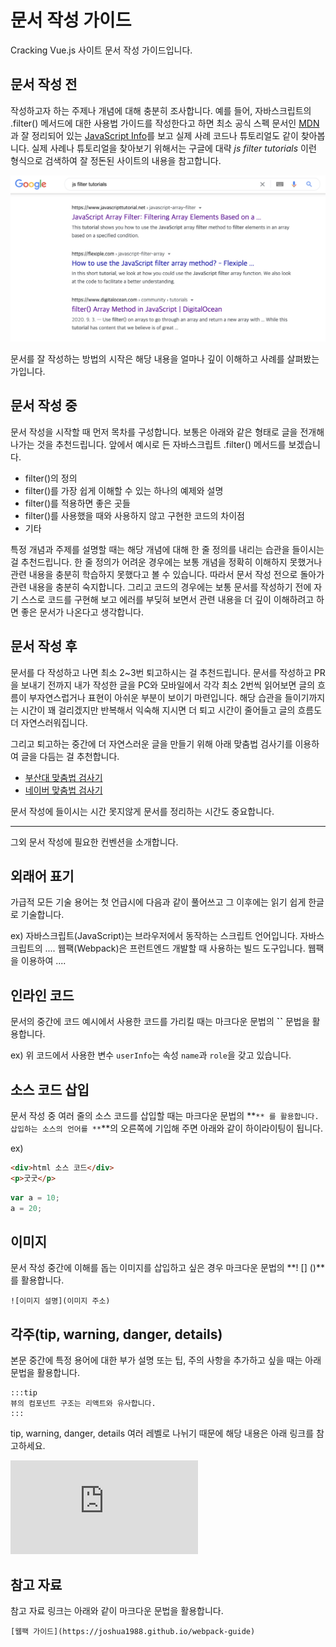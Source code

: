 # 문서 작성 가이드

Cracking Vue.js 사이트 문서 작성 가이드입니다.

## 문서 작성 전

작성하고자 하는 주제나 개념에 대해 충분히 조사합니다. 예를 들어, 자바스크립트의 .filter() 메서드에 대한 사용법 가이드를 작성한다고 하면 최소 공식 스펙 문서인 [MDN](https://developer.mozilla.org/en-US/docs/Web/JavaScript/Reference/Global_Objects/Array/filter)과 잘 정리되어 있는 [JavaScript Info](https://javascript.info/array-methods)를 보고 실제 사례 코드나 튜토리얼도 같이 찾아봅니다. 실제 사례나 튜토리얼을 찾아보기 위해서는 구글에 대략 *js filter tutorials* 이런 형식으로 검색하여 잘 정돈된 사이트의 내용을 참고합니다.

![filter googling](./../img/filter-googling.png)

문서를 잘 작성하는 방법의 시작은 해당 내용을 얼마나 깊이 이해하고 사례를 살펴봤는가입니다.

## 문서 작성 중

문서 작성을 시작할 때 먼저 목차를 구성합니다. 보통은 아래와 같은 형태로 글을 전개해 나가는 것을 추천드립니다. 앞에서 예시로 든 자바스크립트 .filter() 메서드를 보겠습니다.

- filter()의 정의
- filter()를 가장 쉽게 이해할 수 있는 하나의 예제와 설명
- filter()를 적용하면 좋은 곳들
- filter()를 사용했을 때와 사용하지 않고 구현한 코드의 차이점
- 기타

특정 개념과 주제를 설명할 때는 해당 개념에 대해 한 줄 정의를 내리는 습관을 들이시는 걸 추천드립니다. 한 줄 정의가 어려운 경우에는 보통 개념을 정확히 이해하지 못했거나 관련 내용을 충분히 학습하지 못했다고 볼 수 있습니다. 따라서 문서 작성 전으로 돌아가 관련 내용을 충분히 숙지합니다. 그리고 코드의 경우에는 보통 문서를 작성하기 전에 자기 스스로 코드를 구현해 보고 에러를 부딪혀 보면서 관련 내용을 더 깊이 이해하려고 하면 좋은 문서가 나온다고 생각합니다.

## 문서 작성 후

문서를 다 작성하고 나면 최소 2~3번 퇴고하시는 걸 추천드립니다. 문서를 작성하고 PR을 보내기 전까지 내가 작성한 글을 PC와 모바일에서 각각 최소 2번씩 읽어보면 글의 흐름이 부자연스럽거나 표현이 아쉬운 부분이 보이기 마련입니다. 해당 습관을 들이기까지는 시간이 꽤 걸리겠지만 반복해서 익숙해 지시면 더 퇴고 시간이 줄어들고 글의 흐름도 더 자연스러워집니다.

그리고 퇴고하는 중간에 더 자연스러운 글을 만들기 위해 아래 맞춤법 검사기를 이용하여 글을 다듬는 걸 추천합니다.

- [부산대 맞춤법 검사기](https://speller.cs.pusan.ac.kr/)
- [네이버 맞춤법 검사기](https://search.naver.com/search.naver?where=nexearch&sm=top_hty&fbm=0&ie=utf8&query=%EB%A7%9E%EC%B6%A4%EB%B2%95+%EA%B2%80%EC%82%AC%EA%B8%B0)

문서 작성에 들이시는 시간 못지않게 문서를 정리하는 시간도 중요합니다.

---

그외 문서 작성에 필요한 컨벤션을 소개합니다.

## 외래어 표기

가급적 모든 기술 용어는 첫 언급시에 다음과 같이 풀어쓰고 그 이후에는 읽기 쉽게 한글로 기술합니다.

ex)
자바스크립트(JavaScript)는 브라우저에서 동작하는 스크립트 언어입니다. 자바스크립트의 ....
웹팩(Webpack)은 프런트엔드 개발할 때 사용하는 빌드 도구입니다. 웹팩을 이용하여 ....

## 인라인 코드

문서의 중간에 코드 예시에서 사용한 코드를 가리킬 때는 마크다운 문법의 **``** 문법을 활용합니다.

ex) 위 코드에서 사용한 변수 `userInfo`는 속성 `name`과 `role`을 갖고 있습니다.

## 소스 코드 삽입

문서 작성 중 여러 줄의 소스 코드를 삽입할 때는 마크다운 문법의 **```** 를 활용합니다. 삽입하는 소스의 언어를 **```**의 오른쪽에 기입해 주면 아래와 같이 하이라이팅이 됩니다.

ex)

```html
<div>html 소스 코드</div>
<p>굿굿</p>
```

```js
var a = 10;
a = 20;
```

## 이미지

문서 작성 중간에 이해를 돕는 이미지를 삽입하고 싶은 경우 마크다운 문법의 **! [] ()**를 활용합니다.

```
![이미지 설명](이미지 주소)
```

## 각주(tip, warning, danger, details)

본문 중간에 특정 용어에 대한 부가 설명 또는 팁, 주의 사항을 추가하고 싶을 때는 아래 문법을 활용합니다.

```
:::tip
뷰의 컴포넌트 구조는 리액트와 유사합니다.
:::
```

tip, warning, danger, details 여러 레벨로 나뉘기 때문에 해당 내용은 아래 링크를 참고하세요.

![VuePress Custom Container](https://vuepress.vuejs.org/guide/markdown.html#custom-containers)

## 참고 자료

참고 자료 링크는 아래와 같이 마크다운 문법을 활용합니다.

```
[웹팩 가이드](https://joshua1988.github.io/webpack-guide)
```